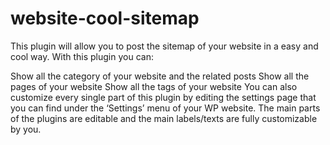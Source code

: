 # website-cool-sitemap

This plugin will allow you to post the sitemap of your website in a easy and cool way.
With this plugin you can:

Show all the category of your website and the related posts
Show all the pages of your website
Show all the tags of your website
You can also customize every single part of this plugin by editing the settings page that you can find under the ‘Settings’ menu of your WP website.
The main parts of the plugins are editable and the main labels/texts are fully customizable by you.

